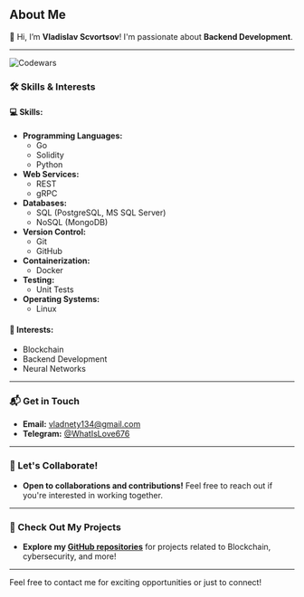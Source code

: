 ## About Me

👋 Hi, I’m **Vladislav Scvortsov**! I'm passionate about **Backend Development**.

---

![Codewars](https://www.codewars.com/users/VladislavSCV/badges/large)

### 🛠️ Skills & Interests

#### 💻 **Skills:**

- **Programming Languages:** 
  - Go 
  - Solidity
  - Python
- **Web Services:** 
  - REST 
  - gRPC
- **Databases:** 
  - SQL (PostgreSQL, MS SQL Server)
  - NoSQL (MongoDB)
- **Version Control:** 
  - Git 
  - GitHub
- **Containerization:** 
  - Docker 
- **Testing:** 
  - Unit Tests
- **Operating Systems:** 
  - Linux

#### 👀 **Interests:**
- Blockchain
- Backend Development
- Neural Networks

---

### 📬 Get in Touch

- **Email:** [vladnety134@gmail.com](mailto:vladnety134@gmail.com)
- **Telegram:** [@WhatIsLove676](https://web.telegram.org/a/)

---

### 🤝 Let's Collaborate!

- **Open to collaborations and contributions!** Feel free to reach out if you're interested in working together.

---

### 🚀 Check Out My Projects

- **Explore my [GitHub repositories](https://github.com/yourusername)** for projects related to Blockchain, cybersecurity, and more!

---

Feel free to contact me for exciting opportunities or just to connect!
